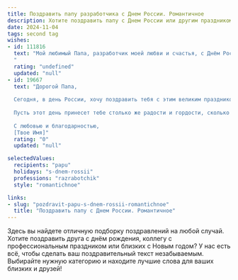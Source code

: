 ```yaml
---
title: Поздравить папу разработчика с Днем России. Романтичное
description: Хотите поздравить папу с Днем России или другим праздником? Наш ИИ создаст незабываемое поздравление, а вы обязательно выделитесь среди других.  
date: 2024-11-04
tags: second tag
wishes:
- id: 111816
  text: "Мой любимый Папа, разработчик моей любви и счастья, с Днём России!  Пусть этот праздник, такой же прекрасный и многогранный, как и ты, наполнит твою жизнь радостью, вдохновением и новыми свершениями.  Ты — мой самый надежный код, мой самый верный алгоритм счастья.  Люблю тебя бесконечно!
  "
  rating: "undefined"
  updated: "null"
- id: 19667
  text: "Дорогой Папа,
  
  Сегодня, в день России, хочу поздравить тебя с этим великим праздником. Ты, как разработчик, вносишь неоценимый вклад в развитие нашей страны, создавая технологии, которые меняют мир. Твоя работа – это не только профессиональный успех, но и источник вдохновения для многих.
  
  Пусть этот день принесет тебе столько же радости и гордости, сколько ты даришь другим своим трудом и творчеством. Желаю тебе новых достижений, здоровья и счастья. Ты – моя опора и пример для подражания.
  
  С любовью и благодарностью,
  [Твое Имя]"
  rating: "0"
  updated: "null"

selectedValues:
  recipients: "papu"
  holidays: "s-dnem-rossii"
  professions: "razrabotchik"
  style: "romantichnoe"

links:
- slug: "pozdravit-papu-s-dnem-rossii-romantichnoe"
  title: "Поздравить папу с Днем России. Романтичное"
---
```


Здесь вы найдете отличную подборку поздравлений на любой случай. 
Хотите поздравить друга с днём рождения, коллегу с профессиональным праздником или близких с Новым годом? У нас есть всё, чтобы сделать ваш поздравительный текст незабываемым. Выбирайте нужную категорию и находите лучшие слова для ваших близких и друзей!
